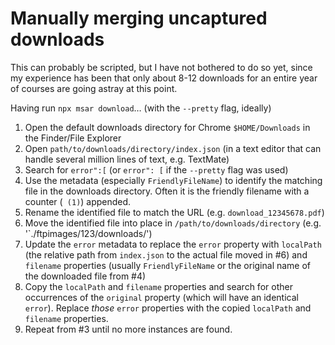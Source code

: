 # Manually merging uncaptured downloads

This can probably be scripted, but I have not bothered to do so yet, since my experience has been that only about 8-12 downloads for an entire year of courses are going astray at this point.

Having run `npx msar download`… (with the `--pretty` flag, ideally)

1. Open the default downloads directory for Chrome `$HOME/Downloads` in the Finder/File Explorer
2. Open `path/to/downloads/directory/index.json` (in a text editor that can handle several million lines of text, e.g. TextMate)
3. Search for `error":[` (or `error": [` if the `--pretty` flag was used)
4. Use the metadata (especially `FriendlyFileName`) to identify the matching file in the downloads directory. Often it is the friendly filename with a counter (` (1)`) appended.
5. Rename the identified file to match the URL (e.g. `download_12345678.pdf`)
6. Move the identified file into place in `/path/to/downloads/directory` (e.g. '`./ftpimages/123/downloads/')
7. Update the `error` metadata to replace the `error` property with `localPath` (the relative path from `index.json` to the actual file moved in #6) and `filename` properties (usually `FriendlyFileName` or the original name of the downloaded file from #4)
8. Copy the `localPath` and `filename` properties and search for other occurrences of the `original` property (which will have an identical `error`). Replace _those_ `error` properties with the copied `localPath` and `filename` properties.
9. Repeat from #3 until no more instances are found.
